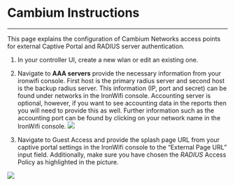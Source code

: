 # **Cambium Instructions**
---
This page explains the configuration of Cambium Networks access points for external Captive  Portal and RADIUS server authentication.

1. In your controller UI, create a new wlan or edit an existing one.
2. Navigate to **AAA servers** provide the necessary information from your ironwifi console. First host is the primary radius server and second host is the backup radius server. This information (IP, port and secret) can be found under networks in the IronWifi console.  Accounting server is optional, however, if you want to see accounting data in the reports then you will need to provide this as well. Further information such as the accounting port can be found by clicking on your network name in the IronWifi console.
![](https://raw.githubusercontent.com/IronWifi/docs/master/configuration-guides/cambium/cambium1.png)

3. Navigate to Guest Access and provide the splash page URL from your captive portal settings in the IronWifi console to the “External Page URL” input field. Additionally, make sure you have chosen the _RADIUS_ Access Policy as highlighted in the picture.

![](https://raw.githubusercontent.com/IronWifi/docs/master/configuration-guides/cambium/cambium2.jpg)

